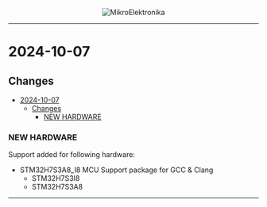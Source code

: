 <p align="center">
  <img src="http://www.mikroe.com/img/designs/beta/logo_small.png?raw=true" alt="MikroElektronika"/>
</p>

---

# 2024-10-07

## Changes

+ [2024-10-07](#2024-10-07)
  + [Changes](#changes)
    + [NEW HARDWARE](#new-hardware)

### NEW HARDWARE

Support added for following hardware:

+ STM32H7S3A8_I8 MCU Support package for GCC & Clang
  + STM32H7S3I8
  + STM32H7S3A8

---
